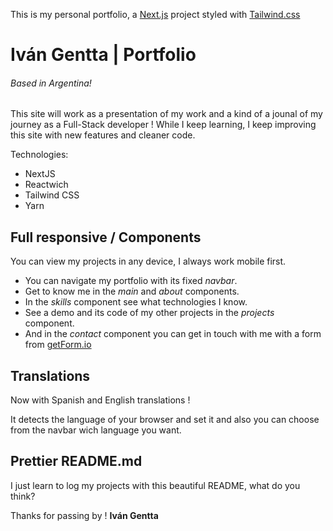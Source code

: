 This is my personal portfolio, a [Next.js](https://nextjs.org/) project styled with [Tailwind.css](https://tailwindcss.com/)

# Iván Gentta | Portfolio

###### Based in Argentina!

This site will work as a presentation of my work and a kind of a jounal of my journey as a Full-Stack developer !
While I keep learning, I keep improving this site with new features and cleaner code.

Technologies:

- NextJS
- Reactwich
- Tailwind CSS
- Yarn

## Full responsive / Components

You can view my projects in any device, I always work mobile first.

- You can navigate my portfolio with its fixed _navbar_.
- Get to know me in the _main_ and _about_ components.
- In the _skills_ component see what technologies I know.
- See a demo and its code of my other projects in the _projects_ component.
- And in the _contact_ component you can get in touch with me with a form from [getForm.io](https://getform.io/)

## Translations

Now with Spanish and English translations !

It detects the language of your browser and set it and also you can choose from the navbar wich language you want.

## Prettier README.md

I just learn to log my projects with this beautiful README, what do you think?

Thanks for passing by ! **Iván Gentta**
